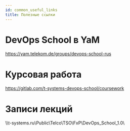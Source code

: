 ```yaml
---
id: common_useful_links
title: Полезные ссылки
---
```


# DevOps School в YaM
https://yam.telekom.de/groups/devops-school-rus

# Курсовая работа
https://gitlab.com/t-systems-devops-school/coursework

# Записи лекций
\\\t-systems.ru\Public\Telco\TSO\FxP\DevOps_School_1.0\
